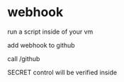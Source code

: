 # webhook

run a script inside of your vm


add webhook to github

call /github

SECRET control will be verified inside

